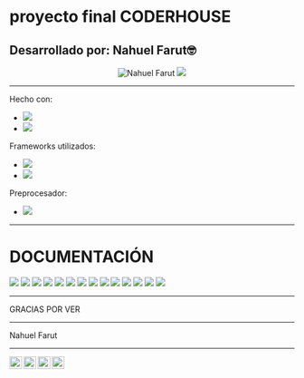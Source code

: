 # proyecto final CODERHOUSE

## Desarrollado por: Nahuel Farut🤓

<p align="center"> <img src="https://github-readme-stats.vercel.app/api?username=farutnen&show_icons=true&theme=gotham" alt="Nahuel Farut" />


<img src="https://img.shields.io/badge/28-revisiones-green">


---
Hecho con:
- <img src="https://img.shields.io/badge/HTML5-orange">
- <img src="https://img.shields.io/badge/CSS3-9cf">

Frameworks utilizados:
- <img src="https://img.shields.io/badge/BOOTSTRAP-blueviolet">
- <img src="https://img.shields.io/badge/FONT AWESOME-blue">

Preprocesador:
- <img src="https://img.shields.io/badge/SASS-ff69b4">

---
# DOCUMENTACIÓN

 <img src="https://github.com/farutnen/assets/blob/main/ilaria_Mesa%20de%20trabajo%201.jpg?raw=true">
 <img src="https://github.com/farutnen/assets/blob/main/ilaria-02.jpg?raw=true">
 <img src="https://github.com/farutnen/assets/blob/main/ilaria-03.jpg?raw=true">
 <img src="https://github.com/farutnen/assets/blob/main/ilaria-04.jpg?raw=true">
 <img src="https://github.com/farutnen/assets/blob/main/ilaria-05.jpg?raw=true">
 <img src="https://github.com/farutnen/assets/blob/main/ilaria-06.jpg?raw=true">
 <img src="https://github.com/farutnen/assets/blob/main/ilaria-07.jpg?raw=true">
 <img src="https://github.com/farutnen/assets/blob/main/ilaria-08.jpg?raw=true">
 <img src="https://github.com/farutnen/assets/blob/main/ilaria-09.jpg?raw=true">
 <img src="https://github.com/farutnen/assets/blob/main/ilaria-10.jpg?raw=true">
 <img src="https://github.com/farutnen/assets/blob/main/ilaria-11.jpg?raw=true">
 <img src="https://github.com/farutnen/assets/blob/main/ilaria-12.png?raw=true">
 <img src="https://github.com/farutnen/assets/blob/main/index.gif?raw=true">
 <img src="https://github.com/farutnen/assets/blob/main/destacado.gif?raw=true">
 <img src="">



---

GRACIAS POR VER

---

Nahuel Farut

---

<a href="https://www.instagram.com/nahuel.farut/">
  <img align="left" alt="Abhishek's Instagram" width="22px" src="https://raw.githubusercontent.com/hussainweb/hussainweb/main/icons/instagram.png" />
</a>

<a href="https://www.youtube.com/@NahuelFarut/videos">
  <img align="left" alt="Youtube de Nahuel Farut" width="22px" src="https://raw.githubusercontent.com/peterthehan/peterthehan/d79cc23b62615a0d38ab46bfa3896a4d4bb30c85/assets/youtube.svg" />
</a>


<a href="https://www.linkedin.com/in/farutnen/">
  <img align="left" alt="Abhishek's LinkedIN" width="22px" src="https://raw.githubusercontent.com/peterthehan/peterthehan/master/assets/linkedin.svg" />
</a>


<a href="https://www.behance.net/farutnen">
  <img align="left" alt="Behance de Nahuel Farut" width="22px" src="https://seeklogo.com/images/B/behance-logo-1373E40919-seeklogo.com.png" />
</a>
